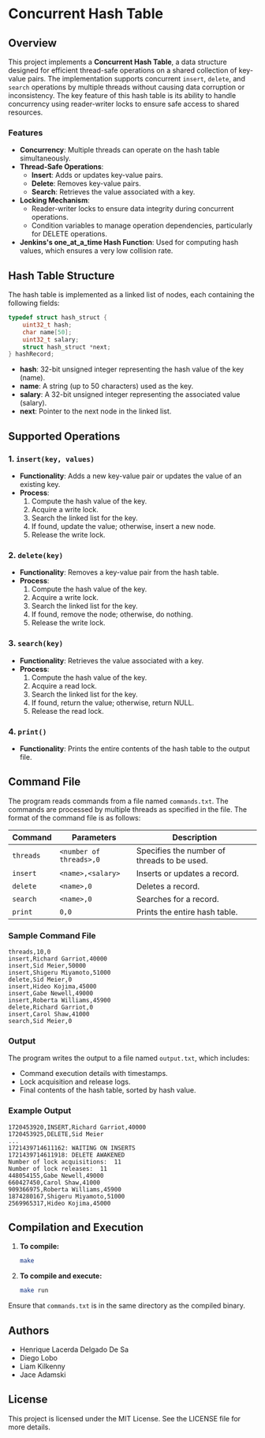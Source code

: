 # Concurrent Hash Table

## Overview

This project implements a **Concurrent Hash Table**, a data structure designed for efficient thread-safe operations on a shared collection of key-value pairs. The implementation supports concurrent `insert`, `delete`, and `search` operations by multiple threads without causing data corruption or inconsistency. The key feature of this hash table is its ability to handle concurrency using reader-writer locks to ensure safe access to shared resources.

### Features
- **Concurrency**: Multiple threads can operate on the hash table simultaneously.
- **Thread-Safe Operations**:
  - **Insert**: Adds or updates key-value pairs.
  - **Delete**: Removes key-value pairs.
  - **Search**: Retrieves the value associated with a key.
- **Locking Mechanism**:
  - Reader-writer locks to ensure data integrity during concurrent operations.
  - Condition variables to manage operation dependencies, particularly for DELETE operations.
- **Jenkins's one_at_a_time Hash Function**: Used for computing hash values, which ensures a very low collision rate.

## Hash Table Structure

The hash table is implemented as a linked list of nodes, each containing the following fields:

```c
typedef struct hash_struct {
    uint32_t hash;
    char name[50];
    uint32_t salary;
    struct hash_struct *next;
} hashRecord;
```

- **hash**: 32-bit unsigned integer representing the hash value of the key (name).
- **name**: A string (up to 50 characters) used as the key.
- **salary**: A 32-bit unsigned integer representing the associated value (salary).
- **next**: Pointer to the next node in the linked list.

## Supported Operations

### 1. `insert(key, values)`
- **Functionality**: Adds a new key-value pair or updates the value of an existing key.
- **Process**:
  1. Compute the hash value of the key.
  2. Acquire a write lock.
  3. Search the linked list for the key.
  4. If found, update the value; otherwise, insert a new node.
  5. Release the write lock.

### 2. `delete(key)`
- **Functionality**: Removes a key-value pair from the hash table.
- **Process**:
  1. Compute the hash value of the key.
  2. Acquire a write lock.
  3. Search the linked list for the key.
  4. If found, remove the node; otherwise, do nothing.
  5. Release the write lock.

### 3. `search(key)`
- **Functionality**: Retrieves the value associated with a key.
- **Process**:
  1. Compute the hash value of the key.
  2. Acquire a read lock.
  3. Search the linked list for the key.
  4. If found, return the value; otherwise, return NULL.
  5. Release the read lock.

### 4. `print()`
- **Functionality**: Prints the entire contents of the hash table to the output file.

## Command File

The program reads commands from a file named `commands.txt`. The commands are processed by multiple threads as specified in the file. The format of the command file is as follows:

| Command | Parameters | Description |
|---------|------------|-------------|
| `threads` | `<number of threads>,0` | Specifies the number of threads to be used. |
| `insert` | `<name>,<salary>` | Inserts or updates a record. |
| `delete` | `<name>,0` | Deletes a record. |
| `search` | `<name>,0` | Searches for a record. |
| `print` | `0,0` | Prints the entire hash table. |

### Sample Command File

```text
threads,10,0
insert,Richard Garriot,40000
insert,Sid Meier,50000
insert,Shigeru Miyamoto,51000
delete,Sid Meier,0
insert,Hideo Kojima,45000
insert,Gabe Newell,49000
insert,Roberta Williams,45900
delete,Richard Garriot,0
insert,Carol Shaw,41000
search,Sid Meier,0
```

### Output

The program writes the output to a file named `output.txt`, which includes:
- Command execution details with timestamps.
- Lock acquisition and release logs.
- Final contents of the hash table, sorted by hash value.

### Example Output

```text
1720453920,INSERT,Richard Garriot,40000
1720453925,DELETE,Sid Meier
...
1721439714611162: WAITING ON INSERTS
1721439714611918: DELETE AWAKENED
Number of lock acquisitions:  11
Number of lock releases:  11
448054155,Gabe Newell,49000
660427450,Carol Shaw,41000
909366975,Roberta Williams,45900
1874280167,Shigeru Miyamoto,51000
2569965317,Hideo Kojima,45000
```

## Compilation and Execution

1. **To compile:**
    ```bash
    make
    ```

2. **To compile and execute:**
    ```bash
    make run
    ```

Ensure that `commands.txt` is in the same directory as the compiled binary.

## Authors

- Henrique Lacerda Delgado De Sa
- Diego Lobo
- Liam Kilkenny
- Jace Adamski

## License

This project is licensed under the MIT License. See the LICENSE file for more details.
